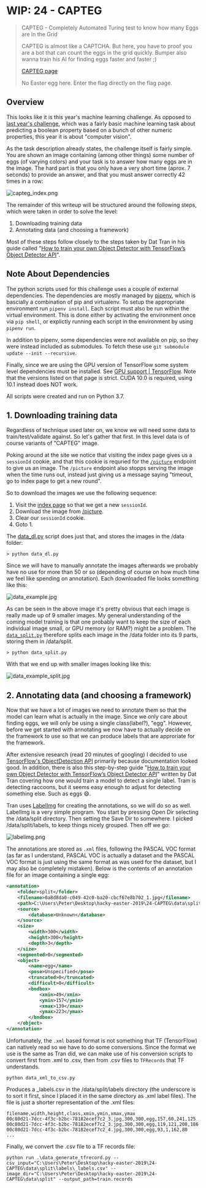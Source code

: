 # WIP: 24 - CAPTEG
> CAPTEG - Completely Automated Turing test to know how many Eggs are in the Grid
> 
> CAPTEG is almost like a CAPTCHA. But here, you have to proof you are a bot that can
> count the eggs in the grid quickly. Bumper also wanna train his AI for finding eggs
> faster and faster ;)
> 
> [CAPTEG page](http://whale.hacking-lab.com:3555/)
> 
> No Easter egg here. Enter the flag directly on the flag page.


## Overview

This looks like it is this year's machine learning challenge. As opposed
to [last year's challenge](https://github.com/verath/hacky-easter-2018/tree/master/23-RapbidLearning),
which was a fairly basic machine learning task about predicting a boolean
property based on a bunch of other numeric properties, this year it is
about "computer vision".

As the task description already states, the challenge itself is fairly
simple. You are shown an image containing (among other things) some
number of eggs (of varying colors) and your task is to answer how many
eggs are in the image. The hard part is that you only have a very short
time (aprox. 7 seconds) to provide an answer, and that you must answer
correctly 42 times in a row:

![capteg_index.png](capteg_index.png)

The remainder of this writeup will be structured around the
following steps, which were taken in order to solve the level:

1. Downloading training data
2. Annotating data (and choosing a framework)

Most of these steps follow closely to the steps taken by Dat Tran
in his guide called "[How to train your own Object Detector with TensorFlow’s Object Detector API](https://towardsdatascience.com/how-to-train-your-own-object-detector-with-tensorflows-object-detector-api-bec72ecfe1d9)".

## Note About Dependencies

The python scripts used for this challenge uses a couple of external 
dependencies. The dependencies are mostly managed by 
[pipenv](https://pipenv.readthedocs.io/en/latest/), which is bascially
a combination of pip and virtualenv. To setup the appropriate environment
run `pipenv install`. Each script must also be run within the virtual
environment. This is done either by activating the environment once via
`pip shell`, or explictly running each script in the environment by
using `pipenv run`.

In addition to pipenv, some dependencies were not available on pip, so they were
instead included as submodules. To fetch these use 
`git submodule update --init --recursive`.

Finally, since we are using the GPU version of TensorFlow some system level
dependencies must be installed. See [GPU support | TensorFlow](https://www.tensorflow.org/install/gpu).
Note that the versions listed on that page is strict. CUDA 10.0 is required,
using 10.1 instead does NOT work.

All scripts were created and run on Python 3.7.


## 1. Downloading training data

Regardless of technique used later on, we know we will need some data to
train/test/validate against. So let's gather that first. In this level
data is of course variants of "CAPTEG" image.

Poking around at the site we notice that visiting the index page gives us 
a `sessionId` cookie, and that this cookie is requried for the 
[`/picture`](http://whale.hacking-lab.com:3555/picture) endpoint to give us
an image. The `/picture` endpoint also stopps serving the image when the time
runs out, instead just giving us a message saying "timeout, go to index page 
to get a new round".

So to download the images we use the following sequence:

1. Visit the [index page](http://whale.hacking-lab.com:3555/) so that we
   get a new `sessionId`.
2. Download the image from [/picture](http://whale.hacking-lab.com:3555/picture).
3. Clear our `sessionId` cookie.
4. Goto 1.

The [data_dl.py](data_dl.py) script does just that, and stores the images
in the /data folder:

```console
> python data_dl.py
```

Since we will have to manually annotate the images afterwards we probably have
no use for more than 50 or so (depending of course on how much time we feel like
spending on annotation). Each downloaded file looks something like this:

![data_example.jpg](data_example.jpg)

As can be seen in the above image it's pretty obvious that each image is really
made up of 9 smaller images. My general understanding of the coming model training
is that one probably want to keep the size of each individual image small, or GPU
memory (or RAM?) might be a problem. The [`data_split.py`](data_split.py)
therefore splits each image in the /data folder into its 9 parts, storing them in
/data/split.

```console
> python data_split.py
```

With that we end up with smaller images looking like this:

![data_example_split.jpg](data_example_split.jpg)


## 2. Annotating data (and choosing a framework)

Now that we have a lot of images we need to annotate them so that the model can
learn what is actually in the image. Since we only care about finding eggs, we
will only be using a single class(label?), "egg". However, before we get started
with annotating we now have to actually decide on the framework to use so that
we can produce labels that are approriate for the framework.

After extensive research (read 20 minutes of googling) I decided to use 
[TensorFlow's ObjectDetection API](https://github.com/tensorflow/models/tree/master/research/object_detection) primarily because documentation looked good. 
In addition, there is also this step-by-step guide
"[How to train your own Object Detector with TensorFlow’s Object Detector API](https://towardsdatascience.com/how-to-train-your-own-object-detector-with-tensorflows-object-detector-api-bec72ecfe1d9)"
written by Dat Tran covering how one would train a model to detect a single
label. Tram is detecting raccoons, but it seems easy enough to adjust for 
detecting something else. Such as eggs :smile:.

Tran uses [LabelImg](https://github.com/tzutalin/labelImg) for creating the
annotations, so we will do so as well. LabelImg is a very simple program.
You start by pressing Open Dir selecting the /data/split directory. Then setting
the Save Dir to somewhere. I picked /data/split/labels, to keep things nicely
grouped. Then off we go:

![labelimg.png](labelimg.png)

The annotations are stored as `.xml` files, following the PASCAL VOC format (as
far as I understand, PASCAL VOC is actually a dataset and the PASCAL VOC format
is just using the same format as was used for the dataset, but I may also be
completely mistaken). Below is the contents of an annotation file for an image 
containing a single egg:

```xml
<annotation>
	<folder>split</folder>
	<filename>0a8d8da0-c049-42c0-ba20-cbcf67e8b702_1.jpg</filename>
	<path>C:\Users\Peter\Desktop\hacky-easter-2019\24-CAPTEG\data\split\0a8d8da0-c049-42c0-ba20-cbcf67e8b702_1.jpg</path>
	<source>
		<database>Unknown</database>
	</source>
	<size>
		<width>300</width>
		<height>300</height>
		<depth>3</depth>
	</size>
	<segmented>0</segmented>
	<object>
		<name>egg</name>
		<pose>Unspecified</pose>
		<truncated>0</truncated>
		<difficult>0</difficult>
		<bndbox>
			<xmin>49</xmin>
			<ymin>157</ymin>
			<xmax>139</xmax>
			<ymax>223</ymax>
		</bndbox>
	</object>
</annotation>
```

Unfortunately, the `.xml` based format is not something that TF (TensorFlow) can
natively read so we have to do some conversions. Since the format we use is the
same as Tran did, we can make use of his conversion scripts to convert first from
.xml to .csv, then from .csv files to `TFRecords` that TF understands.

```console
python data_xml_to_csv.py
```

Produces a _labels.csv in the /data/split/labels directory (the underscore is
to sort it first, since I placed it in the same directory as .xml label files).
The file is just a shorter representation of the .xml files:

```csv
filename,width,height,class,xmin,ymin,xmax,ymax
00c80d21-7dcc-4f3c-b2bc-78182ecef7c2_3.jpg,300,300,egg,157,60,241,125
00c80d21-7dcc-4f3c-b2bc-78182ecef7c2_3.jpg,300,300,egg,119,121,208,186
00c80d21-7dcc-4f3c-b2bc-78182ecef7c2_4.jpg,300,300,egg,93,1,162,80
...
```

Finally, we convert the .csv file to a TF records file:

```console
python run .\data_generate_tfrecord.py --csv_input="C:\Users\Peter\Desktop\hacky-easter-2019\24-CAPTEG\data\split\labels\_labels.csv" --image_dir="C:\Users\Peter\Desktop\hacky-easter-2019\24-CAPTEG\data\split" --output_path=train.records
```

